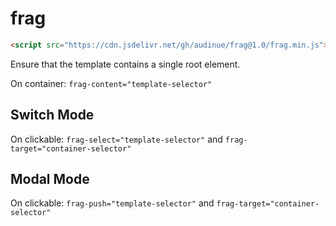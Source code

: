 # frag

```html
<script src="https://cdn.jsdelivr.net/gh/audinue/frag@1.0/frag.min.js"></script>
```

Ensure that the template contains a single root element.

On container: `frag-content="template-selector"`

## Switch Mode

On clickable: `frag-select="template-selector"` and `frag-target="container-selector"`

## Modal Mode

On clickable: `frag-push="template-selector"` and `frag-target="container-selector"`
